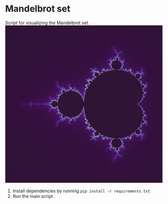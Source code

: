 # Mandelbrot set

Script for visualizing the Mandelbrot set.
![mandelbrot.png](resources/mandelbrot.png)

1. Install dependencies by running `pip install -r requirements.txt`
2. Run the main script.
